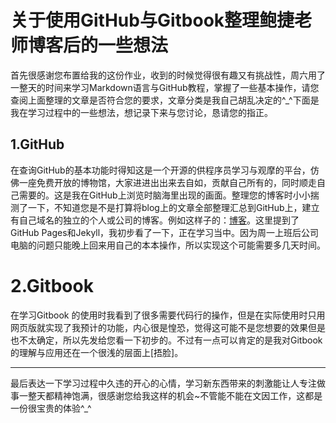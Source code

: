 # 关于使用GitHub与Gitbook整理鲍捷老师博客后的一些想法

首先很感谢您布置给我的这份作业，收到的时候觉得很有趣又有挑战性，周六用了一整天的时间来学习Markdown语言与GitHub教程，掌握了一些基本操作，请您查阅上面整理的文章是否符合您的要求，文章分类是我自己胡乱决定的^_^下面是我在学习过程中的一些想法，想记录下来与您讨论，恳请您的指正。

## 1.GitHub

在查询GitHub的基本功能时得知这是一个开源的供程序员学习与观摩的平台，仿佛一座免费开放的博物馆，大家进进出出来去自如，贡献自己所有的，同时顺走自己需要的。这是我在GitHub上浏览时脑海里出现的画面。整理您的博客时小小揣测了一下，不知道您是不是打算将blog上的文章全部整理汇总到GitHub上，建立有自己域名的独立的个人或公司的博客。例如这样子的：[博客](http://www.yangzhiping.com/tech/github.html)。这里提到了GitHub Pages和Jekyll，我初步看了一下，正在学习当中。因为周一上班后公司电脑的问题只能晚上回来用自己的本本操作，所以实现这个可能需要多几天时间。

# 2.Gitbook

在学习Gitbook 的使用时我看到了很多需要代码行的操作，但是在实际使用时只用网页版就实现了我预计的功能，内心很是惶恐，觉得这可能不是您想要的效果但是也不太确定，所以先发给您看一下初步的。不过有一点可以肯定的是我对Gitbook 的理解与应用还在一个很浅的层面上[捂脸]。

***

最后表达一下学习过程中久违的开心的心情，学习新东西带来的刺激能让人专注做事一整天都精神饱满，很感谢您给我这样的机会~不管能不能在文因工作，这都是一份很宝贵的体验^_^

